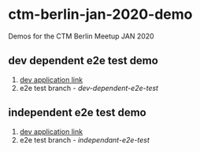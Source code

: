 # ctm-berlin-jan-2020-demo
Demos for the CTM Berlin Meetup JAN 2020


## dev dependent e2e test demo
1. [dev application link](https://iyk3p.csb.app/)
2. e2e test branch -  *dev-dependent-e2e-test*


## independent e2e test demo
1. [dev application link](https://ve1e9.csb.app/)
2. e2e test branch -  *independant-e2e-test*
 